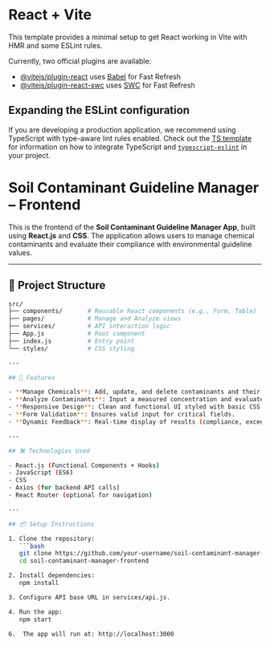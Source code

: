 # React + Vite

This template provides a minimal setup to get React working in Vite with HMR and some ESLint rules.

Currently, two official plugins are available:

- [@vitejs/plugin-react](https://github.com/vitejs/vite-plugin-react/blob/main/packages/plugin-react) uses [Babel](https://babeljs.io/) for Fast Refresh
- [@vitejs/plugin-react-swc](https://github.com/vitejs/vite-plugin-react/blob/main/packages/plugin-react-swc) uses [SWC](https://swc.rs/) for Fast Refresh

## Expanding the ESLint configuration

If you are developing a production application, we recommend using TypeScript with type-aware lint rules enabled. Check out the [TS template](https://github.com/vitejs/vite/tree/main/packages/create-vite/template-react-ts) for information on how to integrate TypeScript and [`typescript-eslint`](https://typescript-eslint.io) in your project.

# Soil Contaminant Guideline Manager – Frontend

This is the frontend of the **Soil Contaminant Guideline Manager App**, built using **React.js** and **CSS**. The application allows users to manage chemical contaminants and evaluate their compliance with environmental guideline values.

---

## 📁 Project Structure

```bash
src/
├── components/       # Reusable React components (e.g., Form, Table)
├── pages/            # Manage and Analyze views
├── services/         # API interaction logic
├── App.js            # Root component
├── index.js          # Entry point
└── styles/           # CSS styling

---

## 🚀 Features

- **Manage Chemicals**: Add, update, and delete contaminants and their guideline values per pathway and soil type.
- **Analyze Contaminants**: Input a measured concentration and evaluate it against pathway-specific criteria.
- **Responsive Design**: Clean and functional UI styled with basic CSS.
- **Form Validation**: Ensures valid input for critical fields.
- **Dynamic Feedback**: Real-time display of results (compliance, exceeding pathways).

---

## 🛠️ Technologies Used

- React.js (Functional Components + Hooks)
- JavaScript (ES6)
- CSS
- Axios (for backend API calls)
- React Router (optional for navigation)

---

## 📦 Setup Instructions

1. Clone the repository:
   ```bash
   git clone https://github.com/your-username/soil-contaminant-manager-frontend.git
   cd soil-contaminant-manager-frontend

2. Install dependencies:
   npm install

3. Configure API base URL in services/api.js.

4. Run the app:
   npm start
   
6.	The app will run at: http://localhost:3000
